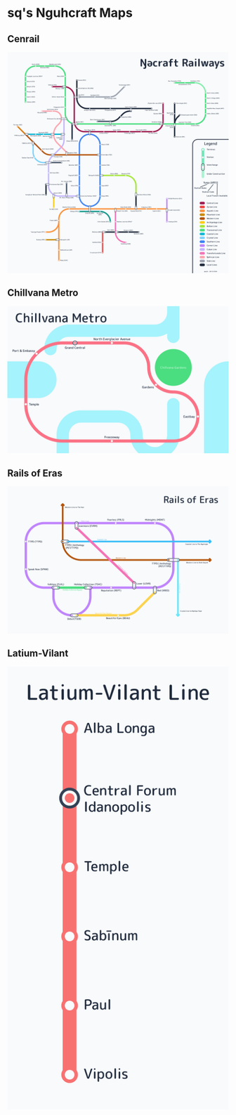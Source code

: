 # sq's Nguhcraft Maps

## Cenrail

![Cenrail Map](/cenrail.png)

## Chillvana Metro

![Chillvana Metro Map](/chillvana.png)

## Rails of Eras

![Rails of Eras Map](/rails_of_eras.png)

## Latium-Vilant

![Latum-Vilant Line Map](/latium-vilant.png)
